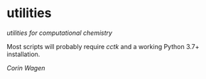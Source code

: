 # utilities
_utilities for computational chemistry_

Most scripts will probably require _cctk_ and a working Python 3.7+ installation.

_Corin Wagen_
